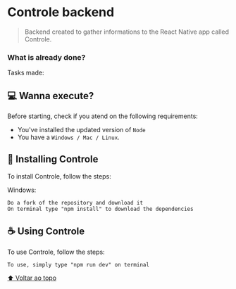 # Controle backend

> Backend created to gather informations to the React Native app called Controle.

### What is already done?

Tasks made:

## 💻 Wanna execute?

Before starting, check if you atend on the following requirements: 

* You've installed the updated version of `Node`
* You have a `Windows / Mac / Linux`.

## 🚀 Installing Controle

To install Controle, follow the steps:

Windows:
```
Do a fork of the repository and download it
On terminal type "npm install" to download the dependencies
```

## ☕ Using Controle

To use Controle, follow the steps:

```
To use, simply type "npm run dev" on terminal
```

[⬆ Voltar ao topo](#nome-do-projeto)<br>
